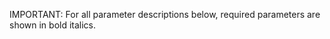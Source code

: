 IMPORTANT: For all parameter descriptions below, required
            parameters are shown in bold
            italics.